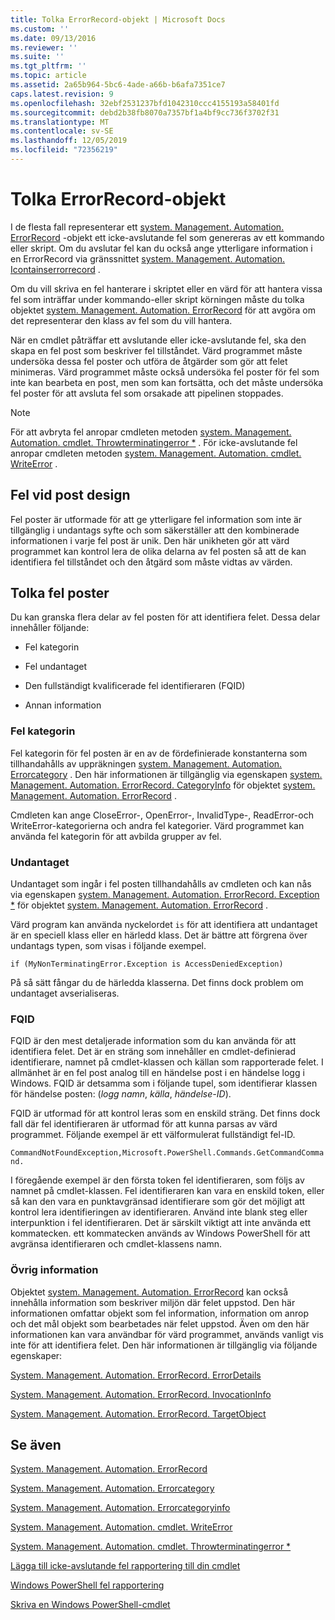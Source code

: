 ```yaml
---
title: Tolka ErrorRecord-objekt | Microsoft Docs
ms.custom: ''
ms.date: 09/13/2016
ms.reviewer: ''
ms.suite: ''
ms.tgt_pltfrm: ''
ms.topic: article
ms.assetid: 2a65b964-5bc6-4ade-a66b-b6afa7351ce7
caps.latest.revision: 9
ms.openlocfilehash: 32ebf2531237bfd1042310ccc4155193a58401fd
ms.sourcegitcommit: debd2b38fb8070a7357bf1a4bf9cc736f3702f31
ms.translationtype: MT
ms.contentlocale: sv-SE
ms.lasthandoff: 12/05/2019
ms.locfileid: "72356219"
---
```

# <a name="interpreting-errorrecord-objects"></a>Tolka ErrorRecord-objekt

I de flesta fall representerar ett [system. Management. Automation. ErrorRecord](/dotnet/api/System.Management.Automation.ErrorRecord) -objekt ett icke-avslutande fel som genereras av ett kommando eller skript. Om du avslutar fel kan du också ange ytterligare information i en ErrorRecord via gränssnittet [system. Management. Automation. Icontainserrorrecord](/dotnet/api/System.Management.Automation.IContainsErrorRecord) .

Om du vill skriva en fel hanterare i skriptet eller en värd för att hantera vissa fel som inträffar under kommando-eller skript körningen måste du tolka objektet [system. Management. Automation. ErrorRecord](/dotnet/api/System.Management.Automation.ErrorRecord) för att avgöra om det representerar den klass av fel som du vill hantera.

När en cmdlet påträffar ett avslutande eller icke-avslutande fel, ska den skapa en fel post som beskriver fel tillståndet. Värd programmet måste undersöka dessa fel poster och utföra de åtgärder som gör att felet minimeras. Värd programmet måste också undersöka fel poster för fel som inte kan bearbeta en post, men som kan fortsätta, och det måste undersöka fel poster för att avsluta fel som orsakade att pipelinen stoppades.

> [!NOTE]
> För att avbryta fel anropar cmdleten metoden [system. Management. Automation. cmdlet. Throwterminatingerror *](/dotnet/api/System.Management.Automation.Cmdlet.ThrowTerminatingError) . För icke-avslutande fel anropar cmdleten metoden [system. Management. Automation. cmdlet. WriteError](/dotnet/api/System.Management.Automation.Cmdlet.WriteError) .

## <a name="error-record-design"></a>Fel vid post design

Fel poster är utformade för att ge ytterligare fel information som inte är tillgänglig i undantags syfte och som säkerställer att den kombinerade informationen i varje fel post är unik. Den här unikheten gör att värd programmet kan kontrol lera de olika delarna av fel posten så att de kan identifiera fel tillståndet och den åtgärd som måste vidtas av värden.

## <a name="interpreting-error-records"></a>Tolka fel poster

Du kan granska flera delar av fel posten för att identifiera felet. Dessa delar innehåller följande:

- Fel kategorin

- Fel undantaget

- Den fullständigt kvalificerade fel identifieraren (FQID)

- Annan information

### <a name="the-error-category"></a>Fel kategorin

Fel kategorin för fel posten är en av de fördefinierade konstanterna som tillhandahålls av uppräkningen [system. Management. Automation. Errorcategory](/dotnet/api/System.Management.Automation.ErrorCategory) . Den här informationen är tillgänglig via egenskapen [system. Management. Automation. ErrorRecord. CategoryInfo](/dotnet/api/System.Management.Automation.ErrorRecord.CategoryInfo) för objektet [system. Management. Automation. ErrorRecord](/dotnet/api/System.Management.Automation.ErrorRecord) .

Cmdleten kan ange CloseError-, OpenError-, InvalidType-, ReadError-och WriteError-kategorierna och andra fel kategorier. Värd programmet kan använda fel kategorin för att avbilda grupper av fel.

### <a name="the-exception"></a>Undantaget

Undantaget som ingår i fel posten tillhandahålls av cmdleten och kan nås via egenskapen [system. Management. Automation. ErrorRecord. Exception *](/dotnet/api/System.Management.Automation.ErrorRecord.Exception) för objektet [system. Management. Automation. ErrorRecord](/dotnet/api/System.Management.Automation.ErrorRecord) .

Värd program kan använda nyckelordet `is` för att identifiera att undantaget är en speciell klass eller en härledd klass. Det är bättre att förgrena över undantags typen, som visas i följande exempel.

`if (MyNonTerminatingError.Exception is AccessDeniedException)`

På så sätt fångar du de härledda klasserna. Det finns dock problem om undantaget avserialiseras.

### <a name="the-fqid"></a>FQID

FQID är den mest detaljerade information som du kan använda för att identifiera felet. Det är en sträng som innehåller en cmdlet-definierad identifierare, namnet på cmdlet-klassen och källan som rapporterade felet. I allmänhet är en fel post analog till en händelse post i en händelse logg i Windows. FQID är detsamma som i följande tupel, som identifierar klassen för händelse posten: (*logg namn*, *källa*, *händelse-ID*).

FQID är utformad för att kontrol leras som en enskild sträng. Det finns dock fall där fel identifieraren är utformad för att kunna parsas av värd programmet. Följande exempel är ett välformulerat fullständigt fel-ID.

`CommandNotFoundException,Microsoft.PowerShell.Commands.GetCommandCommand.`

I föregående exempel är den första token fel identifieraren, som följs av namnet på cmdlet-klassen. Fel identifieraren kan vara en enskild token, eller så kan den vara en punktavgränsad identifierare som gör det möjligt att kontrol lera identifieringen av identifieraren. Använd inte blank steg eller interpunktion i fel identifieraren. Det är särskilt viktigt att inte använda ett kommatecken. ett kommatecken används av Windows PowerShell för att avgränsa identifieraren och cmdlet-klassens namn.

### <a name="other-information"></a>Övrig information

Objektet [system. Management. Automation. ErrorRecord](/dotnet/api/System.Management.Automation.ErrorRecord) kan också innehålla information som beskriver miljön där felet uppstod. Den här informationen omfattar objekt som fel information, information om anrop och det mål objekt som bearbetades när felet uppstod. Även om den här informationen kan vara användbar för värd programmet, används vanligt vis inte för att identifiera felet. Den här informationen är tillgänglig via följande egenskaper:

[System. Management. Automation. ErrorRecord. ErrorDetails](/dotnet/api/System.Management.Automation.ErrorRecord.ErrorDetails)

[System. Management. Automation. ErrorRecord. InvocationInfo](/dotnet/api/System.Management.Automation.ErrorRecord.InvocationInfo)

[System. Management. Automation. ErrorRecord. TargetObject](/dotnet/api/System.Management.Automation.ErrorRecord.TargetObject)

## <a name="see-also"></a>Se även

[System. Management. Automation. ErrorRecord](/dotnet/api/System.Management.Automation.ErrorRecord)

[System. Management. Automation. Errorcategory](/dotnet/api/System.Management.Automation.ErrorCategory)

[System. Management. Automation. Errorcategoryinfo](/dotnet/api/System.Management.Automation.ErrorCategoryInfo)

[System. Management. Automation. cmdlet. WriteError](/dotnet/api/System.Management.Automation.Cmdlet.WriteError)

[System. Management. Automation. cmdlet. Throwterminatingerror *](/dotnet/api/System.Management.Automation.Cmdlet.ThrowTerminatingError)

[Lägga till icke-avslutande fel rapportering till din cmdlet](./adding-non-terminating-error-reporting-to-your-cmdlet.md)

[Windows PowerShell fel rapportering](./error-reporting-concepts.md)

[Skriva en Windows PowerShell-cmdlet](./writing-a-windows-powershell-cmdlet.md)
